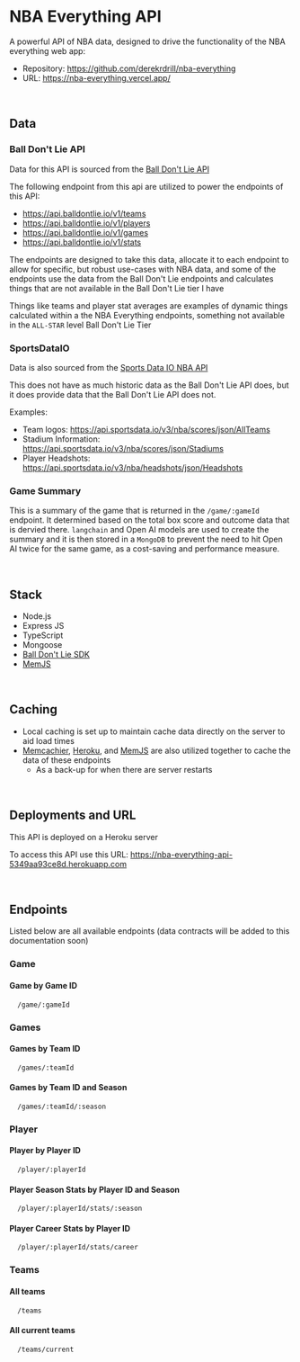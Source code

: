 # NBA Everything API

A powerful API of NBA data, designed to drive the functionality of the NBA everything web app: 
- Repository: https://github.com/derekrdrill/nba-everything
- URL: https://nba-everything.vercel.app/

<br>

## Data

### Ball Don't Lie API

Data for this API is sourced from the [Ball Don't Lie API](https://docs.balldontlie.io/#nba-api)

The following endpoint from this api are utilized to power the endpoints of this API:

- https://api.balldontlie.io/v1/teams
- https://api.balldontlie.io/v1/players
- https://api.balldontlie.io/v1/games
- https://api.balldontlie.io/v1/stats

The endpoints are designed to take this data, allocate it to each endpoint to allow for specific, but robust use-cases with NBA data, and some of the endpoints use the data from the Ball Don't Lie endpoints and calculates things that are not available in the Ball Don't Lie tier I have

Things like teams and player stat averages are examples of dynamic things calculated within a the NBA Everything endpoints, something not available in the `ALL-STAR` level Ball Don't Lie Tier

### SportsDataIO

Data is also sourced from the [Sports Data IO NBA API](https://sportsdata.io/developers/api-documentation/nba)

This does not have as much historic data as the Ball Don't Lie API does, but it does provide data that the Ball Don't Lie API does not.

Examples:

- Team logos: https://api.sportsdata.io/v3/nba/scores/json/AllTeams
- Stadium Information: https://api.sportsdata.io/v3/nba/scores/json/Stadiums
- Player Headshots: https://api.sportsdata.io/v3/nba/headshots/json/Headshots

### Game Summary

This is a summary of the game that is returned in the `/game/:gameId` endpoint. It determined based on the total box score and outcome data that is dervied there. `langchain` and Open AI models are used to create the summary and it is then stored in a `MongoDB` to prevent the need to hit Open AI twice for the same game, as a cost-saving and performance measure.


<br>

## Stack

- Node.js
- Express JS
- TypeScript
- Mongoose
- [Ball Don't Lie SDK](https://github.com/balldontlie-api/typescript)
- [MemJS](https://github.com/memcachier/memjs)

<br>

## Caching

- Local caching is set up to maintain cache data directly on the server to aid load times
- [Memcachier](https://www.memcachier.com/), [Heroku](https://devcenter.heroku.com/articles/memcachier), and [MemJS](https://github.com/memcachier/memjs) are also utilized together to cache the data of these endpoints
   - As a back-up for when there are server restarts


<br>

## Deployments and URL

This API is deployed on a Heroku server

To access this API use this URL: https://nba-everything-api-5349aa93ce8d.herokuapp.com

<br>

## Endpoints

Listed below are all available endpoints (data contracts will be added to this documentation soon)

### Game

#### Game by Game ID

      /game/:gameId

### Games

#### Games by Team ID

      /games/:teamId

#### Games by Team ID and Season

      /games/:teamId/:season

### Player

#### Player by Player ID

      /player/:playerId

#### Player Season Stats by Player ID and Season

      /player/:playerId/stats/:season

#### Player Career Stats by Player ID

      /player/:playerId/stats/career

### Teams

#### All teams

      /teams

#### All current teams

      /teams/current
